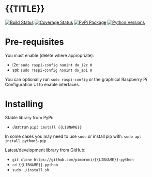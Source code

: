 # {{TITLE}}

[![Build Status](https://travis-ci.com/pimoroni/{{LIBNAME}}-python.svg?branch=master)](https://travis-ci.com/pimoroni/{{LIBNAME}}-python)
[![Coverage Status](https://coveralls.io/repos/github/pimoroni/{{LIBNAME}}-python/badge.svg?branch=master)](https://coveralls.io/github/pimoroni/{{LIBNAME}}-python?branch=master)
[![PyPi Package](https://img.shields.io/pypi/v/{{LIBNAME}}.svg)](https://pypi.python.org/pypi/{{LIBNAME}})
[![Python Versions](https://img.shields.io/pypi/pyversions/{{LIBNAME}}.svg)](https://pypi.python.org/pypi/{{LIBNAME}})

# Pre-requisites

You must enable (delete where appropriate):

* i2c: `sudo raspi-config nonint do_i2c 0`
* spi: `sudo raspi-config nonint do_spi 0`

You can optionally run `sudo raspi-config` or the graphical Raspberry Pi Configuration UI to enable interfaces.

# Installing

Stable library from PyPi:

* Just run `pip3 install {{LIBNAME}}`

In some cases you may need to use `sudo` or install pip with: `sudo apt install python3-pip`

Latest/development library from GitHub:

* `git clone https://github.com/pimoroni/{{LIBNAME}}-python`
* `cd {{LIBNAME}}-python`
* `sudo ./install.sh`

